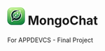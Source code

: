 # <img src="./src/assets/images/icon.png" alt="logo" width="40" height="40"/> MongoChat

For APPDEVCS - Final Project
